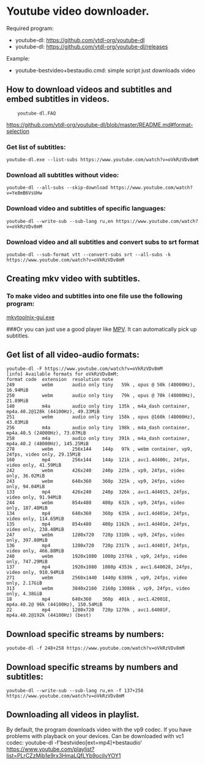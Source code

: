 ﻿# Youtube video downloader.
Required program:
 - youtube-dl: https://github.com/ytdl-org/youtube-dl
 - youtube-dl: https://github.com/ytdl-org/youtube-dl/releases

Example:
 - youtube-bestvideo+bestaudio.cmd: simple script just downloads video


## How to download videos and subtitles and embed subtitles in videos.
        youtube-dl.FAQ

https://github.com/ytdl-org/youtube-dl/blob/master/README.md#format-selection
### Get list of subtitles:
    youtube-dl.exe --list-subs https://www.youtube.com/watch?v=oVkRzVDv8mM
### Download all subtitles without video:
    youtube-dl --all-subs --skip-download https://www.youtube.com/watch?v=Ye8mB6VsUHw
### Download video and subtitles of specific languages:
    youtube-dl --write-sub --sub-lang ru,en https://www.youtube.com/watch?v=oVkRzVDv8mM
### Download video and all subtitles and convert subs to srt format
    youtube-dl --sub-format vtt --convert-subs srt --all-subs -k https://www.youtube.com/watch?v=oVkRzVDv8mM

## Creating mkv video with subtitles. 
### To make video and subtitles into one file  use the following program:
[mkvtoolnix-gui.exe](https://mkvtoolnix.download/downloads.html)

###Or you can just use a good player like 
[MPV](https://mpv.io/). 
It can automatically pick up subtitles.

## Get list of all video-audio formats:
    youtube-dl -F https://www.youtube.com/watch?v=oVkRzVDv8mM
    [info] Available formats for oVkRzVDv8mM:
    format code  extension  resolution note
    249          webm       audio only tiny   59k , opus @ 50k (48000Hz), 16.94MiB
    250          webm       audio only tiny   79k , opus @ 70k (48000Hz), 21.89MiB
    140          m4a        audio only tiny  135k , m4a_dash container, mp4a.40.2@128k (44100Hz), 49.33MiB
    251          webm       audio only tiny  158k , opus @160k (48000Hz), 43.03MiB
    256          m4a        audio only tiny  198k , m4a_dash container, mp4a.40.5 (24000Hz), 73.07MiB
    258          m4a        audio only tiny  391k , m4a_dash container, mp4a.40.2 (48000Hz), 145.25MiB
    278          webm       256x144    144p   97k , webm container, vp9, 24fps, video only, 29.15MiB
    160          mp4        256x144    144p  121k , avc1.4d400c, 24fps, video only, 41.59MiB
    242          webm       426x240    240p  225k , vp9, 24fps, video only, 36.02MiB
    243          webm       640x360    360p  325k , vp9, 24fps, video only, 94.04MiB
    133          mp4        426x240    240p  326k , avc1.4d4015, 24fps, video only, 91.94MiB
    244          webm       854x480    480p  632k , vp9, 24fps, video only, 187.48MiB
    134          mp4        640x360    360p  635k , avc1.4d401e, 24fps, video only, 114.65MiB
    135          mp4        854x480    480p 1162k , avc1.4d401e, 24fps, video only, 238.48MiB
    247          webm       1280x720   720p 1310k , vp9, 24fps, video only, 397.80MiB
    136          mp4        1280x720   720p 2317k , avc1.4d401f, 24fps, video only, 466.88MiB
    248          webm       1920x1080  1080p 2376k , vp9, 24fps, video only, 747.29MiB
    137          mp4        1920x1080  1080p 4353k , avc1.640028, 24fps, video only, 910.94MiB
    271          webm       2560x1440  1440p 6389k , vp9, 24fps, video only, 2.17GiB
    313          webm       3840x2160  2160p 13086k , vp9, 24fps, video only, 4.38GiB
    18           mp4        640x360    360p  401k , avc1.42001E, mp4a.40.2@ 96k (44100Hz), 150.54MiB
    22           mp4        1280x720   720p 1270k , avc1.64001F, mp4a.40.2@192k (44100Hz) (best)

## Download specific streams by numbers:
    youtube-dl -f 248+258 https://www.youtube.com/watch?v=oVkRzVDv8mM
## Download specific streams by numbers and subtitles:
    youtube-dl --write-sub --sub-lang ru,en -f 137+258 https://www.youtube.com/watch?v=oVkRzVDv8mM

## Downloading all videos in playlist.
By default, the program downloads video with the vp9 codec. 
If you have problems with playback on your devices.
Can be downloaded with vc1 codec:
    youtube-dl -f'bestvideo[ext=mp4]+bestaudio' https://www.youtube.com/playlist?list=PLrCZzMib1e9rx3HmaLQfLYb9ociIvYOY1

